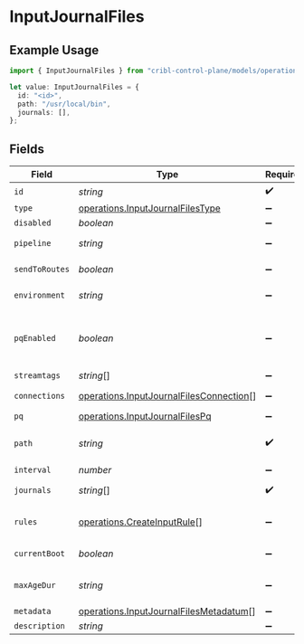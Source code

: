 # InputJournalFiles

## Example Usage

```typescript
import { InputJournalFiles } from "cribl-control-plane/models/operations";

let value: InputJournalFiles = {
  id: "<id>",
  path: "/usr/local/bin",
  journals: [],
};
```

## Fields

| Field                                                                                                                                                                                                                                        | Type                                                                                                                                                                                                                                         | Required                                                                                                                                                                                                                                     | Description                                                                                                                                                                                                                                  |
| -------------------------------------------------------------------------------------------------------------------------------------------------------------------------------------------------------------------------------------------- | -------------------------------------------------------------------------------------------------------------------------------------------------------------------------------------------------------------------------------------------- | -------------------------------------------------------------------------------------------------------------------------------------------------------------------------------------------------------------------------------------------- | -------------------------------------------------------------------------------------------------------------------------------------------------------------------------------------------------------------------------------------------- |
| `id`                                                                                                                                                                                                                                         | *string*                                                                                                                                                                                                                                     | :heavy_check_mark:                                                                                                                                                                                                                           | Unique ID for this input                                                                                                                                                                                                                     |
| `type`                                                                                                                                                                                                                                       | [operations.InputJournalFilesType](../../models/operations/inputjournalfilestype.md)                                                                                                                                                         | :heavy_minus_sign:                                                                                                                                                                                                                           | N/A                                                                                                                                                                                                                                          |
| `disabled`                                                                                                                                                                                                                                   | *boolean*                                                                                                                                                                                                                                    | :heavy_minus_sign:                                                                                                                                                                                                                           | N/A                                                                                                                                                                                                                                          |
| `pipeline`                                                                                                                                                                                                                                   | *string*                                                                                                                                                                                                                                     | :heavy_minus_sign:                                                                                                                                                                                                                           | Pipeline to process data from this Source before sending it through the Routes                                                                                                                                                               |
| `sendToRoutes`                                                                                                                                                                                                                               | *boolean*                                                                                                                                                                                                                                    | :heavy_minus_sign:                                                                                                                                                                                                                           | Select whether to send data to Routes, or directly to Destinations.                                                                                                                                                                          |
| `environment`                                                                                                                                                                                                                                | *string*                                                                                                                                                                                                                                     | :heavy_minus_sign:                                                                                                                                                                                                                           | Optionally, enable this config only on a specified Git branch. If empty, will be enabled everywhere.                                                                                                                                         |
| `pqEnabled`                                                                                                                                                                                                                                  | *boolean*                                                                                                                                                                                                                                    | :heavy_minus_sign:                                                                                                                                                                                                                           | Use a disk queue to minimize data loss when connected services block. See [Cribl Docs](https://docs.cribl.io/stream/persistent-queues) for PQ defaults (Cribl-managed Cloud Workers) and configuration options (on-prem and hybrid Workers). |
| `streamtags`                                                                                                                                                                                                                                 | *string*[]                                                                                                                                                                                                                                   | :heavy_minus_sign:                                                                                                                                                                                                                           | Tags for filtering and grouping in @{product}                                                                                                                                                                                                |
| `connections`                                                                                                                                                                                                                                | [operations.InputJournalFilesConnection](../../models/operations/inputjournalfilesconnection.md)[]                                                                                                                                           | :heavy_minus_sign:                                                                                                                                                                                                                           | Direct connections to Destinations, and optionally via a Pipeline or a Pack                                                                                                                                                                  |
| `pq`                                                                                                                                                                                                                                         | [operations.InputJournalFilesPq](../../models/operations/inputjournalfilespq.md)                                                                                                                                                             | :heavy_minus_sign:                                                                                                                                                                                                                           | N/A                                                                                                                                                                                                                                          |
| `path`                                                                                                                                                                                                                                       | *string*                                                                                                                                                                                                                                     | :heavy_check_mark:                                                                                                                                                                                                                           | Directory path to search for journals. Environment variables will be resolved, e.g. $CRIBL_EDGE_FS_ROOT/var/log/journal/$MACHINE_ID.                                                                                                         |
| `interval`                                                                                                                                                                                                                                   | *number*                                                                                                                                                                                                                                     | :heavy_minus_sign:                                                                                                                                                                                                                           | Time, in seconds, between scanning for journals.                                                                                                                                                                                             |
| `journals`                                                                                                                                                                                                                                   | *string*[]                                                                                                                                                                                                                                   | :heavy_check_mark:                                                                                                                                                                                                                           | The full path of discovered journals are matched against this wildcard list.                                                                                                                                                                 |
| `rules`                                                                                                                                                                                                                                      | [operations.CreateInputRule](../../models/operations/createinputrule.md)[]                                                                                                                                                                   | :heavy_minus_sign:                                                                                                                                                                                                                           | Add rules to decide which journal objects to allow. Events are generated if no rules are given or if all the rules' expressions evaluate to true.                                                                                            |
| `currentBoot`                                                                                                                                                                                                                                | *boolean*                                                                                                                                                                                                                                    | :heavy_minus_sign:                                                                                                                                                                                                                           | Skip log messages that are not part of the current boot session.                                                                                                                                                                             |
| `maxAgeDur`                                                                                                                                                                                                                                  | *string*                                                                                                                                                                                                                                     | :heavy_minus_sign:                                                                                                                                                                                                                           | The maximum log message age, in duration form (e.g,: 60s, 4h, 3d, 1w).  Default of no value will apply no max age filters.                                                                                                                   |
| `metadata`                                                                                                                                                                                                                                   | [operations.InputJournalFilesMetadatum](../../models/operations/inputjournalfilesmetadatum.md)[]                                                                                                                                             | :heavy_minus_sign:                                                                                                                                                                                                                           | Fields to add to events from this input                                                                                                                                                                                                      |
| `description`                                                                                                                                                                                                                                | *string*                                                                                                                                                                                                                                     | :heavy_minus_sign:                                                                                                                                                                                                                           | N/A                                                                                                                                                                                                                                          |